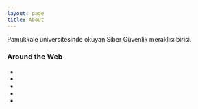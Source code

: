 ```yaml
---
layout: page
title: About
---
```


<p class="message">
  Pamukkale üniversitesinde okuyan Siber Güvenlik meraklısı birisi.
</p>
<div class="footer-col col-md-4">
                        <h3>Around the Web</h3>
                        <ul class="list-inline">
                            <li>
                                <a href="#" class="btn-social btn-outline"><i class="fa fa-fw fa-facebook"></i></a>
                            </li>
                            <li>
                                <a href="#" class="btn-social btn-outline"><i class="fa fa-fw fa-google-plus"></i></a>
                            </li>
                            <li>
                                <a href="#" class="btn-social btn-outline"><i class="fa fa-fw fa-twitter"></i></a>
                            </li>
                            <li>
                                <a href="#" class="btn-social btn-outline"><i class="fa fa-fw fa-linkedin"></i></a>
                            </li>
                            <li>
                                <a href="#" class="btn-social btn-outline"><i class="fa fa-fw fa-dribbble"></i></a>
                            </li>
                        </ul>
</div>
<link rel="stylesheet" href="https://maxcdn.bootstrapcdn.com/bootstrap/3.3.7/css/bootstrap.min.css">
